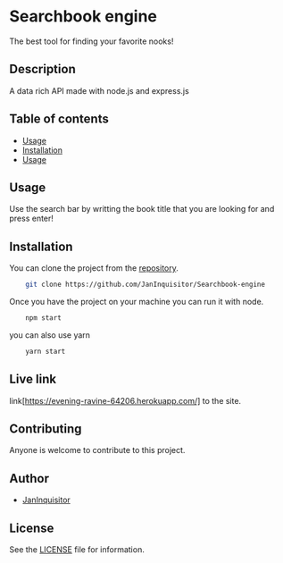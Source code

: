 # Searchbook engine

The best tool for finding your favorite nooks!

## Description

A data rich API made with node.js and express.js

## Table of contents

* [Usage](#Usage)
* [Installation](#Installation)
* [Usage](#Usage)

## Usage

Use the search bar by writting the book title that you are looking for and press enter!

## Installation

You can clone the project from the [repository](https://github.com/JanInquisitor/Searchbook-engine).

```bash
    git clone https://github.com/JanInquisitor/Searchbook-engine
```

Once you have the project on your machine you can run it with node.

```bash
    npm start
```

you can also use yarn

```bash
    yarn start
```

## Live link

link[https://evening-ravine-64206.herokuapp.com/] to the site.

## Contributing

Anyone is welcome to contribute to this project.

## Author

* [JanInquisitor](https://github.com/JanInquisitor)

## License

See the [LICENSE](https://github.com/JanInquisitor) file for information.